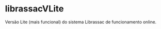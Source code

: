 librassacVLite
==============

Versão Lite (mais funcional) do sistema Librassac de funcionamento online.
